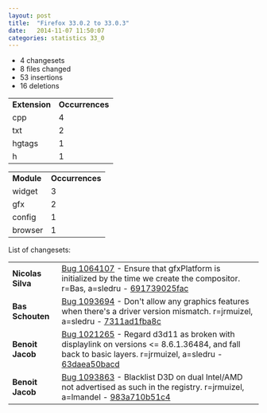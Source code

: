 ```yaml
---
layout: post
title:  "Firefox 33.0.2 to 33.0.3"
date:   2014-11-07 11:50:07
categories: statistics 33_0
---
```


<p>
<ul>
<li>4 changesets</li>
<li>8 files changed</li>
<li>53 insertions</li>
<li>16 deletions</li>
</ul>
</p>
<p>
<table><tr><td><strong>Extension</strong></td><td><strong>Occurrences</strong></td></tr>
<tr><td>cpp</td><td>4</td></tr>
<tr><td>txt</td><td>2</td></tr>
<tr><td>hgtags</td><td>1</td></tr>
<tr><td>h</td><td>1</td></tr>
</table>
</p>
<p>
<table><tr><td><strong>Module</strong></td><td><strong>Occurrences</strong></td></tr>
<tr><td>widget</td><td>3</td></tr>
<tr><td>gfx</td><td>2</td></tr>
<tr><td>config</td><td>1</td></tr>
<tr><td>browser</td><td>1</td></tr>
</table>
</p>
<p>List of changesets:
<table>
<tr><td><strong>Nicolas Silva</strong></td><td><a href="http://bugzilla.mozilla.org/1064107">Bug 1064107</a> - Ensure that gfxPlatform is initialized by the time we create the compositor. r=Bas, a=sledru - <a href="https://hg.mozilla.org/releases/mozilla-beta/rev/691739025fac">691739025fac</a></td></tr>
<tr><td><strong>Bas Schouten</strong></td><td><a href="http://bugzilla.mozilla.org/1093694">Bug 1093694</a> - Don't allow any graphics features when there's a driver version mismatch. r=jrmuizel, a=sledru - <a href="https://hg.mozilla.org/releases/mozilla-beta/rev/7311ad1fba8c">7311ad1fba8c</a></td></tr>
<tr><td><strong>Benoit Jacob</strong></td><td><a href="http://bugzilla.mozilla.org/1021265">Bug 1021265</a> - Regard d3d11 as broken with displaylink on versions <= 8.6.1.36484, and fall back to basic layers. r=jrmuizel, a=sledru - <a href="https://hg.mozilla.org/releases/mozilla-beta/rev/63daea50bacd">63daea50bacd</a></td></tr>
<tr><td><strong>Benoit Jacob</strong></td><td><a href="http://bugzilla.mozilla.org/1093863">Bug 1093863</a> - Blacklist D3D on dual Intel/AMD not advertised as such in the registry. r=jrmuizel, a=lmandel - <a href="https://hg.mozilla.org/releases/mozilla-beta/rev/983a710b51c4">983a710b51c4</a></td></tr>
</table>
</p>
